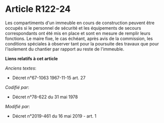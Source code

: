 # Article R122-24

Les compartiments d'un immeuble en cours de construction peuvent être occupés si le personnel de sécurité et les équipements
de secours correspondants ont été mis en place et sont en mesure de remplir leurs fonctions. Le maire fixe, le cas échéant,
après avis de la commission, les conditions spéciales à observer tant pour la poursuite des travaux que pour l'isolement du
chantier par rapport au reste de l'immeuble.

**Liens relatifs à cet article**

_Anciens textes_:

  - Décret n°67-1063 1967-11-15 art. 27

_Codifié par_:

  - Décret n°78-622 du 31 mai 1978

_Modifié par_:

  - Décret n°2019-461 du 16 mai 2019 - art. 1

